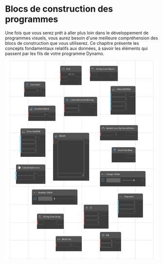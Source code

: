 # Blocs de construction des programmes

Une fois que vous serez prêt à aller plus loin dans le développement de programmes visuels, vous aurez besoin d'une meilleure compréhension des blocs de construction que vous utiliserez. Ce chapitre présente les concepts fondamentaux relatifs aux données, à savoir les éléments qui passent par les fils de votre programme Dynamo.

![](../images/5-3/buildingblocksofprogram.png)
